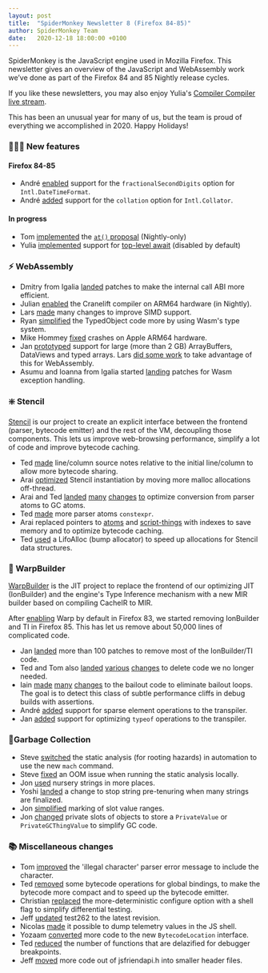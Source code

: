 ```yaml
---
layout: post
title:  "SpiderMonkey Newsletter 8 (Firefox 84-85)"
author: SpiderMonkey Team
date:   2020-12-18 18:00:00 +0100
---
```

SpiderMonkey is the JavaScript engine used in Mozilla Firefox. This newsletter gives an overview of the JavaScript and WebAssembly work we’ve done as part of the Firefox 84 and 85 Nightly release cycles.

If you like these newsletters, you may also enjoy Yulia's [Compiler Compiler live stream](https://developer.mozilla.com/events/compiler-compiler-yulia-startsev/).

This has been an unusual year for many of us, but the team is proud of everything we accomplished in 2020. Happy Holidays!


### 👷🏽‍♀️ New features


#### Firefox 84-85



*   André [enabled](https://bugzilla.mozilla.org/show_bug.cgi?id=1645107) support for the `fractionalSecondDigits` option for `Intl.DateTimeFormat`.
*   André [added](https://bugzilla.mozilla.org/show_bug.cgi?id=1670062) support for the `collation` option for `Intl.Collator`.


#### In progress



*   Tom [implemented](https://bugzilla.mozilla.org/show_bug.cgi?id=1658308) the [`at()` proposal](https://github.com/tc39/proposal-relative-indexing-method) (Nightly-only)
*   Yulia [implemented](https://bugzilla.mozilla.org/show_bug.cgi?id=1519100) support for [top-level await](https://github.com/tc39/proposal-top-level-await) (disabled by default)


### ⚡ WebAssembly



*   Dmitry from Igalia [landed](https://bugzilla.mozilla.org/show_bug.cgi?id=1639153) patches to make the internal call ABI more efficient.
*   Julian [enabled](https://bugzilla.mozilla.org/show_bug.cgi?id=1676624) the Cranelift compiler on ARM64 hardware (in Nightly).
*   Lars [made](https://bugzilla.mozilla.org/show_bug.cgi?id=1625130) many changes to improve SIMD support.
*   Ryan [simplified](https://bugzilla.mozilla.org/show_bug.cgi?id=1675602) the TypedObject code more by using Wasm's type system.
*   Mike Hommey [fixed](https://bugzilla.mozilla.org/show_bug.cgi?id=1678226) crashes on Apple ARM64 hardware.
*   Jan [prototyped](https://bugzilla.mozilla.org/show_bug.cgi?id=1673557) support for large (more than 2 GB) ArrayBuffers, DataViews and typed arrays. Lars [did some work](https://bugzilla.mozilla.org/show_bug.cgi?id=1676441) to take advantage of this for WebAssembly.
*   Asumu and Ioanna from Igalia started [landing](https://bugzilla.mozilla.org/show_bug.cgi?id=1335652) patches for Wasm exception handling.


### ❇️ Stencil

[Stencil](https://bugzilla.mozilla.org/show_bug.cgi?id=1601332) is our project to create an explicit interface between the frontend (parser, bytecode emitter) and the rest of the VM, decoupling those components. This lets us improve web-browsing performance, simplify a lot of code and improve bytecode caching.



*   Ted [made](https://bugzilla.mozilla.org/show_bug.cgi?id=1672172) line/column source notes relative to the initial line/column to allow more bytecode sharing.
*   Arai [optimized](https://bugzilla.mozilla.org/show_bug.cgi?id=1671895) Stencil instantiation by moving more malloc allocations off-thread.
*   Arai and Ted [landed](https://bugzilla.mozilla.org/show_bug.cgi?id=1674674) [many](https://bugzilla.mozilla.org/show_bug.cgi?id=1671960) [changes](https://bugzilla.mozilla.org/show_bug.cgi?id=1676673) [to](https://bugzilla.mozilla.org/show_bug.cgi?id=1675670) optimize conversion from parser atoms to GC atoms.
*   Ted [made](https://bugzilla.mozilla.org/show_bug.cgi?id=1675074) more parser atoms `constexpr`.
*   Arai replaced pointers to [atoms](https://bugzilla.mozilla.org/show_bug.cgi?id=1675241) and [script-things](https://bugzilla.mozilla.org/show_bug.cgi?id=1675804) with indexes to save memory and to optimize bytecode caching.
*   Ted [used](https://bugzilla.mozilla.org/show_bug.cgi?id=1668672) a LifoAlloc (bump allocator) to speed up allocations for Stencil data structures.


### 🚀 WarpBuilder

[WarpBuilder](https://bugzilla.mozilla.org/show_bug.cgi?id=1613592) is the JIT project to replace the frontend of our optimizing JIT (IonBuilder) and the engine's Type Inference mechanism with a new MIR builder based on compiling CacheIR to MIR.

After [enabling](https://hacks.mozilla.org/2020/11/warp-improved-js-performance-in-firefox-83/) Warp by default in Firefox 83, we started removing IonBuilder and TI in Firefox 85. This has let us remove about 50,000 lines of complicated code.



*   Jan [landed](https://bugzilla.mozilla.org/show_bug.cgi?id=1673553) more than 100 patches to remove most of the IonBuilder/TI code.
*   Ted and Tom also [landed](https://bugzilla.mozilla.org/show_bug.cgi?id=1677177) [various](https://bugzilla.mozilla.org/show_bug.cgi?id=1678675) [changes](https://bugzilla.mozilla.org/show_bug.cgi?id=1677184) to delete code we no longer needed.
*   Iain [made](https://bugzilla.mozilla.org/show_bug.cgi?id=1673497) [many](https://bugzilla.mozilla.org/show_bug.cgi?id=1675084) [changes](https://bugzilla.mozilla.org/show_bug.cgi?id=1680621) to the bailout code to eliminate bailout loops. The goal is to detect this class of subtle performance cliffs in debug builds with assertions.
*   André [added](https://bugzilla.mozilla.org/show_bug.cgi?id=1674719) support for sparse element operations to the transpiler.
*   Jan [added](https://bugzilla.mozilla.org/show_bug.cgi?id=1672650) support for optimizing `typeof` operations to the transpiler.


### 🧹Garbage Collection



*   Steve [switched](https://bugzilla.mozilla.org/show_bug.cgi?id=1672428) the static analysis (for rooting hazards) in automation to use the new `mach` command.
*   Steve [fixed](https://bugzilla.mozilla.org/show_bug.cgi?id=1680159) an OOM issue when running the static analysis locally.
*   Jon [used](https://bugzilla.mozilla.org/show_bug.cgi?id=1681690) nursery strings in more places.
*   Yoshi [landed](https://bugzilla.mozilla.org/show_bug.cgi?id=1522186) a change to stop string pre-tenuring when many strings are finalized.
*   Jon [simplified](https://bugzilla.mozilla.org/show_bug.cgi?id=1673408) marking of slot value ranges.
*   Jon [changed](https://bugzilla.mozilla.org/show_bug.cgi?id=1674126) private slots of objects to store a `PrivateValue` or `PrivateGCThingValue` to simplify GC code.


### 📚 Miscellaneous changes



*   Tom [improved](https://bugzilla.mozilla.org/show_bug.cgi?id=1673440) the 'illegal character' parser error message to include the character.
*   Ted [removed](https://bugzilla.mozilla.org/show_bug.cgi?id=1677580) some bytecode operations for global bindings, to make the bytecode more compact and to speed up the bytecode emitter.
*   Christian [replaced](https://bugzilla.mozilla.org/show_bug.cgi?id=1677045) the more-deterministic configure option with a shell flag to simplify differential testing.
*   Jeff [updated](https://bugzilla.mozilla.org/show_bug.cgi?id=1672865) test262 to the latest revision.
*   Nicolas [made](https://bugzilla.mozilla.org/show_bug.cgi?id=1582804) it possible to dump telemetry values in the JS shell.
*   Yozaam [converted](https://bugzilla.mozilla.org/show_bug.cgi?id=1531479) more code to the new `BytecodeLocation` interface.
*   Ted [reduced](https://bugzilla.mozilla.org/show_bug.cgi?id=1670238) the number of functions that are delazified for debugger breakpoints.
*   Jeff [moved](https://bugzilla.mozilla.org/show_bug.cgi?id=1663365) more code out of jsfriendapi.h into smaller header files.
